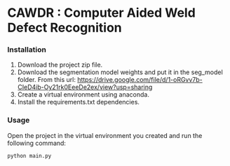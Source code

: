 # CAWDR : Computer Aided Weld Defect Recognition
### Installation
1. Download the project zip file.
2. Download the segmentation model weights and put it in the seg_model folder. From this url: https://drive.google.com/file/d/1-oRGvv7b-CIeD4ib-Oy21rk0EeeDe2ex/view?usp=sharing
3. Create a virtual environment using anaconda.
4. Install the requirements.txt dependencies. 

### Usage
Open the project in the virtual environment you created and run the following command:
``` python
python main.py
```

